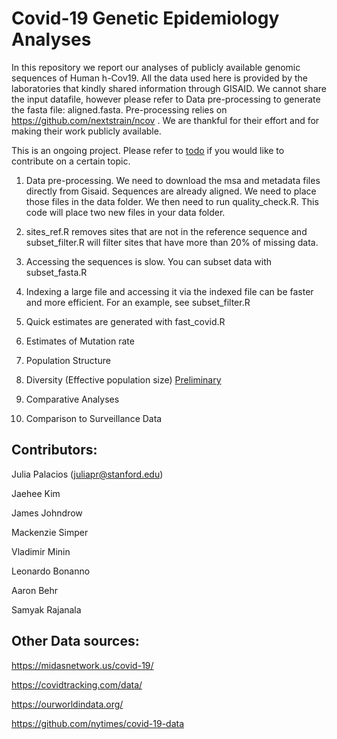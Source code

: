 # Covid-19 Genetic Epidemiology Analyses

In this repository we report our analyses of publicly available genomic sequences of Human h-Cov19. All the data used here is provided by the laboratories that kindly shared information through GISAID. We cannot share the input datafile, however please refer to Data pre-processing to generate the fasta file: aligned.fasta. Pre-processing relies on https://github.com/nextstrain/ncov . We are thankful for their effort and for making their work publicly available.


This is an ongoing project. Please refer to [todo](https://github.com/JuliaPalacios/Covid19_Analyses/tree/master/todo) if you would like to contribute on a certain topic.

1. Data pre-processing. We need to download the msa and metadata files directly from Gisaid. Sequences are already aligned. We need to place those files in the data folder. We then need to run quality_check.R. This code will place two new files in your data folder.

2. sites_ref.R removes sites that are not in the reference sequence and subset_filter.R will filter sites that have more than 20% of missing data.

3. Accessing the sequences is slow. You can subset data with subset_fasta.R

4. Indexing a large file and accessing it via the indexed file can be faster and more efficient. For an example, see subset_filter.R

5. Quick estimates are generated with fast_covid.R

6. Estimates of Mutation rate


7. Population Structure





8. Diversity (Effective population size) [Preliminary](https://github.com/JuliaPalacios/Covid19_Analyses/blob/master/phylodynamic/Phylodynamic_Analyses1.pdf)




9. Comparative Analyses



10. Comparison to Surveillance Data


## Contributors:

Julia Palacios (juliapr@stanford.edu)

Jaehee Kim 

James Johndrow

Mackenzie Simper

Vladimir Minin

Leonardo Bonanno

Aaron Behr

Samyak Rajanala

## Other Data sources:
https://midasnetwork.us/covid-19/

https://covidtracking.com/data/ 

https://ourworldindata.org/

https://github.com/nytimes/covid-19-data


